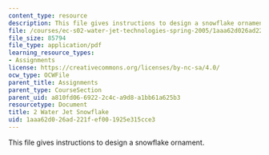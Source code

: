 ```yaml
---
content_type: resource
description: This file gives instructions to design a snowflake ornament.
file: /courses/ec-s02-water-jet-technologies-spring-2005/1aaa62d026ad221fef001925e315cce3_MITEC_S02S05_2_snowflake.pdf
file_size: 85794
file_type: application/pdf
learning_resource_types:
- Assignments
license: https://creativecommons.org/licenses/by-nc-sa/4.0/
ocw_type: OCWFile
parent_title: Assignments
parent_type: CourseSection
parent_uid: a810fd06-6922-2c4c-a9d8-a1bb61a625b3
resourcetype: Document
title: 2 Water Jet Snowflake
uid: 1aaa62d0-26ad-221f-ef00-1925e315cce3
---
```

This file gives instructions to design a snowflake ornament.